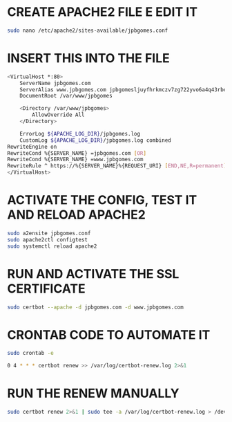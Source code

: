# CREATE APACHE2 FILE E EDIT IT
```bash
sudo nano /etc/apache2/sites-available/jpbgomes.conf
```

# INSERT THIS INTO THE FILE
```bash
<VirtualHost *:80>
    ServerName jpbgomes.com
    ServerAlias www.jpbgomes.com jpbgomesljuyfhrkmczv7zg722yvo6a4q43rbedrgdvpsedy434da7yd.onion
    DocumentRoot /var/www/jpbgomes

    <Directory /var/www/jpbgomes>
        AllowOverride All
    </Directory>

    ErrorLog ${APACHE_LOG_DIR}/jpbgomes.log
    CustomLog ${APACHE_LOG_DIR}/jpbgomes.log combined
RewriteEngine on
RewriteCond %{SERVER_NAME} =jpbgomes.com [OR]
RewriteCond %{SERVER_NAME} =www.jpbgomes.com
RewriteRule ^ https://%{SERVER_NAME}%{REQUEST_URI} [END,NE,R=permanent]
</VirtualHost>
```

# ACTIVATE THE CONFIG, TEST IT AND RELOAD APACHE2
```bash
sudo a2ensite jpbgomes.conf
sudo apache2ctl configtest
sudo systemctl reload apache2
```

# RUN AND ACTIVATE THE SSL CERTIFICATE
```bash
sudo certbot --apache -d jpbgomes.com -d www.jpbgomes.com
```

# CRONTAB CODE TO AUTOMATE IT
```bash
sudo crontab -e
```

```bash
0 4 * * * certbot renew >> /var/log/certbot-renew.log 2>&1
```

# RUN THE RENEW MANUALLY
```bash
sudo certbot renew 2>&1 | sudo tee -a /var/log/certbot-renew.log > /dev/null
```